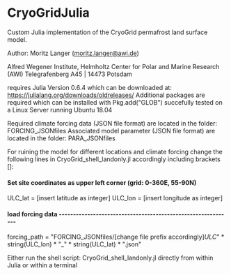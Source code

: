 # CryoGridJulia
Custom Julia implementation of the CryoGrid permafrost land surface model.

Author: Moritz Langer (moritz.langer@awi.de)

Alfred Wegener Institute, Helmholtz Center for Polar and Marine Research (AWI)
Telegrafenberg A45 | 14473 Potsdam

requires Julia Version 0.6.4 which can be downloaded at: https://julialang.org/downloads/oldreleases/
Additional packages are required which can be installed with Pkg.add("GLOB")
succefully tested on a Linux Server running Ubuntu 18.04

Required climate forcing data (JSON file format) are located in the folder: FORCING_JSONfiles
Associated model parameter (JSON file format) are located in the folder: PARA_JSONfiles

For ruining the model for different locations and climate forcing change the following lines in
CryoGrid_shell_landonly.jl accordingly including brackets []:

#### Set site coordinates as upper left corner (grid: 0-360E, 55-90N)
ULC_lat = [insert latitude as integer] 
ULC_lon = [insert longitude as integer]

#### load forcing data -------------------------------------------------------------
forcing_path = "FORCING_JSONfiles/[change file prefix accordingly]_ULC_" * string(ULC_lon) * "_" * string(ULC_lat) * ".json"

Either run the shell script: CryoGrid_shell_landonly.jl directly from within Julia or within a terminal

